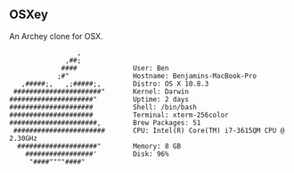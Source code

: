## OSXey
An Archey clone for OSX.

                     ,
                  ,##;
                 ####              User: Ben
                ;#"                Hostname: Benjamins-MacBook-Pro
       ,#####;,   ,;#####;,        Distro: OS X 10.8.3
     ######################"       Kernel: Darwin
    #####################"         Uptime: 2 days
    #####################          Shell: /bin/bash
    #####################          Terminal: xterm-256color
    ######################,        Brew Packages: 51
     #######################       CPU: Intel(R) Core(TM) i7-3615QM CPU @ 2.30GHz
      ####################"        Memory: 8 GB
        #################'         Disk: 96%
         "####""""####"
